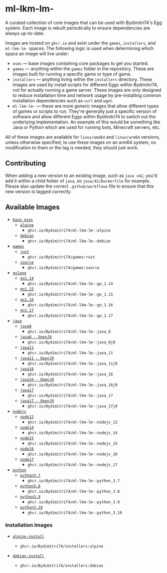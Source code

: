 # ml-lkm-lm-

A curated collection of core images that can be used with Bydimitri74's Egg system. Each image is rebuilt
periodically to ensure dependencies are always up-to-date.

Images are hosted on `ghcr.io` and exist under the `games`, `installers`, and `ml-lkm-lm-` spaces. The following logic
is used when determining which space an image will live under:

* `oses` — base images containing core packages to get you started.
* `games` — anything within the `games` folder in the repository. These are images built for running a specific game
or type of game.
* `installers` — anything living within the `installers` directory. These images are used by install scripts for different
Eggs within Bydimitri74, not for actually running a game server. These images are only designed to reduce installation time
and network usage by pre-installing common installation dependencies such as `curl` and `wget`.
* `ml-lkm-lm-` — these are more generic images that allow different types of games or scripts to run. They're generally just
a specific version of software and allow different Eggs within Bydimitri74 to switch out the underlying implementation. An
example of this would be something like Java or Python which are used for running bots, Minecraft servers, etc.

All of these images are available for `linux/amd64` and `linux/arm64` versions, unless otherwise specified, to use
these images on an arm64 system, no modification to them or the tag is needed, they should just work.

## Contributing

When adding a new version to an existing image, such as `java v42`, you'd add it within a child folder of `java`, so
`java/42/Dockerfile` for example. Please also update the correct `.github/workflows` file to ensure that this new version
is tagged correctly.

## Available Images

* [`base oses`](https://github.com/Bydimitri74/ml-lkm-lm-/tree/main/oses)
  * [`alpine`](https://github.com/Bydimitri74/ml-lkm-lm-/tree/main/oses/alpine)
    * `ghcr.io/Bydimitri74/ml-lkm-lm-:alpine`
  * [`debian`](https://github.com/Bydimitri74/ml-lkm-lm-/tree/main/oses/debian)
    * `ghcr.io/Bydimitri74/ml-lkm-lm-:debian`
* [`games`](https://github.com/Bydimitri74/ml-lkm-lm-/tree/main/games)
  * [`rust`](https://github.com/Bydimitri74/ml-lkm-lm-/tree/main/games/rust)
    * `ghcr.io/Bydimitri74/games:rust`
  * [`source`](https://github.com/Bydimitri74/ml-lkm-lm-/tree/main/games/source)
    * `ghcr.io/Bydimitri74/games:source`
* [`golang`](https://github.com/Bydimitri74/ml-lkm-lm-/tree/main/go)
  * [`go1.14`](https://github.com/Bydimitri74/ml-lkm-lm-/tree/main/go/1.14)
    * `ghcr.io/Bydimitri74/ml-lkm-lm-:go_1.14`
  * [`go1.15`](https://github.com/Bydimitri74/ml-lkm-lm-/tree/main/go/1.15)
    * `ghcr.io/Bydimitri74/ml-lkm-lm-:go_1.15`
  * [`go1.16`](https://github.com/Bydimitri74/ml-lkm-lm-/tree/main/go/1.16)
    * `ghcr.io/Bydimitri74/ml-lkm-lm-:go_1.16`
  * [`go1.17`](https://github.com/Bydimitri74/ml-lkm-lm-/tree/main/go/1.17)
    * `ghcr.io/Bydimitri74/ml-lkm-lm-:go_1.17`
* [`java`](https://github.com/Bydimitri74/ml-lkm-lm-/tree/main/java)
  * [`java8`](https://github.com/Bydimitri74/ml-lkm-lm-/tree/main/java/8)
    * `ghcr.io/Bydimitri74/ml-lkm-lm-:java_8`
  * [`java8 - OpenJ9`](https://github.com/Bydimitri74/ml-lkm-lm-/tree/main/java/8j9)
    * `ghcr.io/Bydimitri74/ml-lkm-lm-:java_8j9`
  * [`java11`](https://github.com/Bydimitri74/ml-lkm-lm-/tree/main/java/11)
    * `ghcr.io/Bydimitri74/ml-lkm-lm-:java_11`
  * [`java11 - OpenJ9`](https://github.com/Bydimitri74/ml-lkm-lm-/tree/main/java/11j9)
    * `ghcr.io/Bydimitri74/ml-lkm-lm-:java_11j9`
  * [`java16`](https://github.com/Bydimitri74/ml-lkm-lm-/tree/main/java/16)
    * `ghcr.io/Bydimitri74/ml-lkm-lm-:java_16`
  * [`java16 - OpenJ9`](https://github.com/Bydimitri74/ml-lkm-lm-/tree/main/java/16j9)
    * `ghcr.io/Bydimitri74/ml-lkm-lm-:java_16j9`
  * [`java17`](https://github.com/Bydimitri74/ml-lkm-lm-/tree/main/java/17)
    * `ghcr.io/Bydimitri74/ml-lkm-lm-:java_17`
  * [`java17 - OpenJ9`](https://github.com/Bydimitri74/ml-lkm-lm-/tree/main/java/17j9)
    * `ghcr.io/Bydimitri74/ml-lkm-lm-:java_17j9`
* [`nodejs`](https://github.com/Bydimitri74/ml-lkm-lm-/tree/main/nodejs)
  * [`node12`](https://github.com/Bydimitri74/ml-lkm-lm-/tree/main/nodejs/12)
    * `ghcr.io/Bydimitri74/ml-lkm-lm-:nodejs_12`
  * [`node14`](https://github.com/Bydimitri74/ml-lkm-lm-/tree/main/nodejs/14)
    * `ghcr.io/Bydimitri74/ml-lkm-lm-:nodejs_14`
  * [`node15`](https://github.com/Bydimitri74/ml-lkm-lm-/tree/main/nodejs/15)
    * `ghcr.io/Bydimitri74/ml-lkm-lm-:nodejs_15`
  * [`node16`](https://github.com/Bydimitri74/ml-lkm-lm-/tree/main/nodejs/16)
    * `ghcr.io/Bydimitri74/ml-lkm-lm-:nodejs_16`
  * [`node17`](https://github.com/Bydimitri74/ml-lkm-lm-/tree/main/nodejs/17)
    * `ghcr.io/Bydimitri74/ml-lkm-lm-:nodejs_17`
* [`python`](https://github.com/Bydimitri74/ml-lkm-lm-/tree/main/python)
  * [`python3.7`](https://github.com/Bydimitri74/ml-lkm-lm-/tree/main/python/3.7)
    * `ghcr.io/Bydimitri74/ml-lkm-lm-:python_3.7`
  * [`python3.8`](https://github.com/Bydimitri74/ml-lkm-lm-/tree/main/python/3.8)
    * `ghcr.io/Bydimitri74/ml-lkm-lm-:python_3.8`
  * [`python3.9`](https://github.com/Bydimitri74/ml-lkm-lm-/tree/main/python/3.9)
    * `ghcr.io/Bydimitri74/ml-lkm-lm-:python_3.9`
  * [`python3.10`](https://github.com/Bydimitri74/ml-lkm-lm-/tree/main/python/3.10)
    * `ghcr.io/Bydimitri74/ml-lkm-lm-:python_3.10`

### Installation Images

* [`alpine-install`](https://github.com/Bydimitri74/ml-lkm-lm-/tree/main/installers/alpine)
  * `ghcr.io/Bydimitri74/installers:alpine`

* [`debian-install`](https://github.com/Bydimitri74/ml-lkm-lm-/tree/main/installers/debian)
  * `ghcr.io/Bydimitri74/installers:debian`
